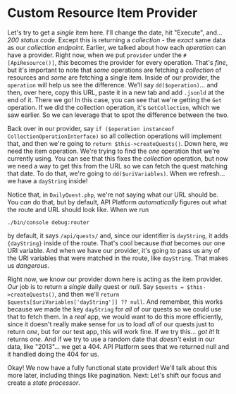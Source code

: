# Custom Resource Item Provider

Let's try to get a *single* item here. I'll change the date, hit "Execute", and... *200 status code*. Except this is returning a *collection* - the *exact* same data as our *collection endpoint*. Earlier, we talked about how each *operation* can have a provider. Right now, when we put `provider` under the `#[ApiResource()]`, *this* becomes the provider for every operation. That's *fine*, but it's important to note that *some* operations are fetching a *collection* of resources and *some* are fetching a single item. Inside of our provider, the `operation` will help us see the difference. We'll say `dd($operation)`... and then, over here, copy this URL, paste it in a new tab and add `.jsonld` at the end of it. There we go! In this case, you can see that we're getting the `Get` operation. If we did the collection operation, it's `GetCollection`, which we saw earlier. So we can leverage that to spot the difference between the two.

Back over in our provider, say `if ($operation instanceof CollectionOperationInterface)` so all collection operations will implement that, and then we're going to `return $this->createQuests()`. Down here, we need the item operation. We're trying to find the *one* operation that we're currently using. You can see that this fixes the *collection* operation, but now we need a way to get this from the URL so we can fetch the quest matching that date. To do that, we're going to `dd($uriVariables)`. When we refresh... we have a `dayString` inside!

Notice that, in `DailyQuest.php`, we're not saying what our URL should be. You *can* do that, but by default, API Platform *automatically* figures out what the route and URL should look like. When we run

```terminal
./bin/console debug:router
```

by default, it says `/api/quests/` and, since our identifier is `dayString`, it adds `{dayString}` inside of the route. That's cool because *that* becomes our one URI variable. And when we have our provider, it's going to pass us any of the URI variables that were matched in the route, like `dayString`. That makes us *dangerous*.

Right now, we know our provider down here is acting as the item provider. *Our* job is to return a *single* daily quest or *null*. Say `$quests = $this->createQuests()`, and then we'll `return $quests[$uriVariables['dayString']] ?? null`. And remember, this works because we made the key `dayString` for *all* of our quests so we could use that to fetch them. In a *real* app, we would want to do this more efficiently, since it doesn't really make sense for us to load *all* of our quests just to return *one*, but for our test app, this will work fine. If we try this... *got it*! It returns *one*. And if we try to use a random date that *doesn't* exist in our data, like "2013"... we get a 404. API Platform sees that we returned null and it handled doing the 404 for us.

Okay! We now have a fully functional state provider! We'll talk about this more later, including things like pagination. Next: Let's shift our focus and create a *state processor*.
